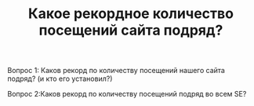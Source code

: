 ﻿---
title: "Какое рекордное количество посещений сайта подряд?"
se.owner.user_id: 337540
se.owner.display_name: "Victor VosMottor thanks Monica"
se.owner.link: "https://ru.meta.stackoverflow.com/users/337540/victor-vosmottor-thanks-monica"
se.link: "https://ru.meta.stackoverflow.com/questions/10139/%d0%9a%d0%b0%d0%ba%d0%be%d0%b5-%d1%80%d0%b5%d0%ba%d0%be%d1%80%d0%b4%d0%bd%d0%be%d0%b5-%d0%ba%d0%be%d0%bb%d0%b8%d1%87%d0%b5%d1%81%d1%82%d0%b2%d0%be-%d0%bf%d0%be%d1%81%d0%b5%d1%89%d0%b5%d0%bd%d0%b8%d0%b9-%d1%81%d0%b0%d0%b9%d1%82%d0%b0-%d0%bf%d0%be%d0%b4%d1%80%d1%8f%d0%b4"
se.question_id: 10139
se.post_type: question
se.score: 8
---
<p>Вопрос 1: Каков рекорд по количеству посещений нашего сайта подряд? (и кто его установил?)</p>

<p>Вопрос 2:Каков рекорд по количеству посещений подряд во всем SE?</p>
